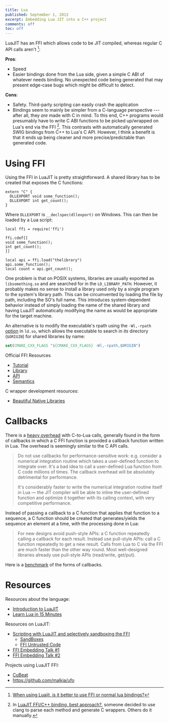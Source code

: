 ```yaml
---
title: Lua
published: September 1, 2013
excerpt: Embedding Lua JIT into a C++ project
comments: off
toc: off
---
```


LuaJIT has an FFI which allows code to be JIT compiled, whereas regular C API calls aren't [^jit]:

**Pros**:

  * Speed
  * Easier bindings done from the Lua side, given a simple C ABI of whatever needs binding. No unexpected code being generated that may present edge-case bugs which might be difficult to detect.

**Cons**:

  * Safety. Third-party scripting can easily crash the application
  * Bindings seem to mainly be simpler from a C-language perspective --- after all, they _are_ made with C in mind. To this end, C++ programs would presumably have to write C ABI functions to be picked up/wrapped on Lua's end via the FFI [^cpp_wrapping]. This contrasts with automatically generated SWIG bindings from C++ to Lua's C API. However, I think a benefit is that it ends up being cleaner and more precise/predictable than generated code.

# Using FFI

Using the FFI in LuaJIT is pretty straightforward. A shared library has to be created that exposes the C functions:

~~~ {lang="cpp"}
extern "C" {
  DLLEXPORT void some_function();
  DLLEXPORT int get_count();
}
~~~

Where `DLLEXPORT` is `__declspec(dllexport)` on Windows. This can then be loaded by a Lua script:

~~~ {lang="lua"}
local ffi = require('ffi')

ffi.cdef[[
void some_function();
int get_count();
]]

local api = ffi.load("thelibrary")
api.some_function();
local count = api.get_count();
~~~

One problem is that on POSIX systems, libraries are usually exported as `libsomething.so` and are searched for in the `LD_LIBRARY_PATH`. However, it probably makes no sense to install a library used only by a single program to the system's library path. This can be circumvented by loading the file by path, including the SO's full name. This introduces system-dependent behavior instead of simply loading the name of the shared library and having LuaJIT automatically modifying the name as would be appropriate for the target machine.

An alternative is to modify the executable's rpath using the `-Wl,-rpath` [option](http://man7.org/linux/man-pages/man8/ld.so.8.html) in `ld.so`, which allows the executable to search in _its_ directory (`$ORIGIN`) for shared libraries by name:

``` cmake
set(CMAKE_CXX_FLAGS "${CMAKE_CXX_FLAGS} -Wl,-rpath,$ORIGIN")
```

Official FFI Resources

  * [Tutorial](http://luajit.org/ext_ffi_tutorial.html)
  * [Library](http://luajit.org/ext_ffi.html)
  * [API](http://luajit.org/ext_ffi_api.html)
  * [Semantics](http://luajit.org/ext_ffi_semantics.html)

C wrapper development resources:

  * [Beautiful Native Libraries](http://lucumr.pocoo.org/2013/8/18/beautiful-native-libraries/)

# Callbacks

There is a [heavy overhead](http://luajit.org/ext_ffi_semantics.html#callback_performance) with C-to-Lua calls, generally found in the form of callbacks in which a C FFI function is provided a callback function written in Lua. The overhead is seemingly similar to the C API calls.

> Do not use callbacks for performance-sensitive work: e.g. consider a numerical integration routine which takes a user-defined function to integrate over. It's a bad idea to call a user-defined Lua function from C code millions of times. The callback overhead will be absolutely detrimental for performance.
>
> It's considerably faster to write the numerical integration routine itself in Lua — the JIT compiler will be able to inline the user-defined function and optimize it together with its calling context, with very competitive performance.

Instead of passing a callback to a C function that applies that function to a sequence, a C function should be created that generates/yields the sequence an element at a time, with the processing done in Lua:

> For new designs avoid push-style APIs: a C function repeatedly calling a callback for each result. Instead use pull-style APIs: call a C function repeatedly to get a new result. Calls from Lua to C via the FFI are much faster than the other way round. Most well-designed libraries already use pull-style APIs (read/write, get/put).

Here is a [benchmark](http://stackoverflow.com/a/12435278/101090) of the forms of callbacks.

# Resources

Resources about the language:

* [Introduction to LuaJIT](http://cellux.github.io/articles/introduction-to-luajit-part-1/)
* [Learn Lua in 15 Minutes](http://tylerneylon.com/a/learn-lua/)

Resources on LuaJIT:

* [Scripting with LuaJIT and selectively sandboxing the FFI](http://stackoverflow.com/questions/18376966/scripting-with-luajit-and-selectively-sandboxing-the-ffi)
    * [SandBoxes](http://lua-users.org/wiki/SandBoxes)
    * [FFI Untrusted Code](http://luajit.org/ext_ffi_semantics.html#policy)
* [FFI Embedding Talk #1](https://speakerdeck.com/igdshare/introduction-to-luajit-how-to-bind-cpp-code-base-using-luajit-ffi)
* [FFI Embedding Talk #2](http://vadimg.github.io/luajit-talk/)

Projects using LuaJIT FFI:

* [CuBeat](https://github.com/godfat/cubeat)
* <https://github.com/malkia/ufo>

[^jit]: [When using Luajit, is it better to use FFI or normal lua bindings?](http://stackoverflow.com/questions/16131793/when-using-luajit-is-it-better-to-use-ffi-or-normal-lua-bindings)
[^cpp_wrapping]: In [LuaJIT FFI/C++ binding, best approach?](http://lua-users.org/lists/lua-l/2011-07/msg00492.html), someone decided to use clang to parse each method and generate C wrappers. Others do it manually.
[^speakerdeck]: [LuaJIT C++ binding](https://speakerdeck.com/igdshare/introduction-to-luajit-how-to-bind-cpp-code-base-using-luajit-ffi)
